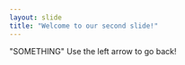 ```yaml
---
layout: slide
title: "Welcome to our second slide!"
---
```

"SOMETHING"
Use the left arrow to go back!
